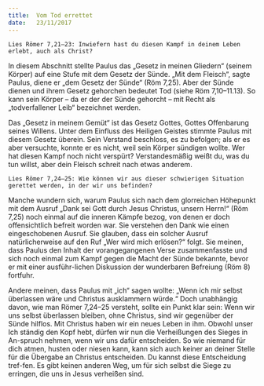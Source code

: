 ```yaml
---
title:  Vom Tod errettet
date:   23/11/2017
---
```


`Lies Römer 7,21–23: Inwiefern hast du diesen Kampf in deinem Leben erlebt, auch als Christ?`

In diesem Abschnitt stellte Paulus das „Gesetz in meinen Gliedern“ (seinem Körper) auf eine Stufe mit dem Gesetz der Sünde. „Mit dem Fleisch“, sagte Paulus, diene er „dem Gesetz der Sünde“ (Röm 7,25). Aber der Sünde dienen und ihrem Gesetz gehorchen bedeutet Tod (siehe Röm 7,10–11.13). So kann sein Körper – da er der der Sünde gehorcht – mit Recht als „todverfallener Leib“ bezeichnet werden.

Das „Gesetz in meinem Gemüt“ ist das Gesetz Gottes, Gottes Offenbarung seines Willens. Unter dem Einfluss des Heiligen Geistes stimmte Paulus mit diesem Gesetz überein. Sein Verstand beschloss, es zu befolgen; als er es aber versuchte, konnte er es nicht, weil sein Körper sündigen wollte. Wer hat diesen Kampf noch nicht verspürt? Verstandesmäßig weißt du, was du tun willst, aber dein Fleisch schreit nach etwas anderem.

`Lies Römer 7,24–25: Wie können wir aus dieser schwierigen Situation gerettet werden, in der wir uns befinden?`

Manche wundern sich, warum Paulus sich nach dem glorreichen Höhepunkt mit dem Ausruf „Dank sei Gott durch Jesus Christus, unsern Herrn!“ (Röm 7,25) noch einmal auf die inneren Kämpfe bezog, von denen er doch offensichtlich befreit worden war. Sie verstehen den Dank wie einen eingeschobenen Ausruf. Sie glauben, dass ein solcher Ausruf natürlicherweise auf den Ruf „Wer wird mich erlösen?“ folgt. Sie meinen, dass Paulus den Inhalt der vorangegangenen Verse zusammenfasste und sich noch einmal zum Kampf gegen die Macht der Sünde bekannte, bevor er mit einer ausführ-lichen Diskussion der wunderbaren Befreiung (Röm 8) fortfuhr.

Andere meinen, dass Paulus mit „ich“ sagen wollte: „Wenn ich mir selbst überlassen wäre und Christus ausklammern würde.“ Doch unabhängig davon, wie man Römer 7,24–25 versteht, sollte ein Punkt klar sein: Wenn wir uns selbst überlassen bleiben, ohne Christus, sind wir gegenüber der Sünde hilflos. Mit Christus haben wir ein neues Leben in ihm. Obwohl unser Ich ständig den Kopf hebt, dürfen wir nun die Verheißungen des Sieges in An-spruch nehmen, wenn wir uns dafür entscheiden. So wie niemand für dich atmen, husten oder niesen kann, kann sich auch keiner an deiner Stelle für die Übergabe an Christus entscheiden. Du kannst diese Entscheidung tref-fen. Es gibt keinen anderen Weg, um für sich selbst die Siege zu erringen, die uns in Jesus verheißen sind.